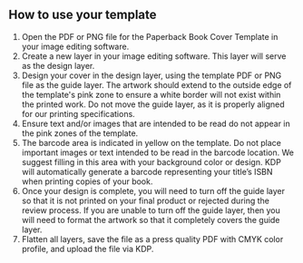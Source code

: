 ## How to use your template

1. Open the PDF or PNG file for the Paperback Book Cover Template in
   your image editing software.
2. Create a new layer in your image editing software. This layer will
   serve as the design layer.
3. Design your cover in the design layer, using the template PDF or PNG
   file as the guide layer. The artwork should extend to the outside
   edge of the template's pink zone to ensure a white border will not
   exist within the printed work. Do not move the guide layer, as it is
   properly aligned for our printing specifications.
4. Ensure text and/or images that are intended to be read do not appear
   in the pink zones of the template.
5. The barcode area is indicated in yellow on the template. Do not place
   important images or text intended to be read in the barcode location.
   We suggest filling in this area with your background color or design.
   KDP will automatically generate a barcode representing your title’s
   ISBN when printing copies of your book.
6. Once your design is complete, you will need to turn off the guide
   layer so that it is not printed on your final product or rejected
   during the review process. If you are unable to turn off the guide
   layer, then you will need to format the artwork so that it completely
   covers the guide layer.
7. Flatten all layers, save the file as a press quality PDF with CMYK
   color profile, and upload the file via KDP.
